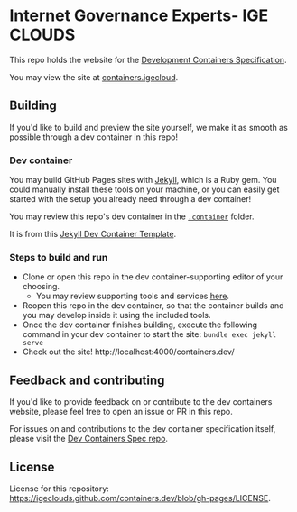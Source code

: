 # Internet Governance Experts- IGE CLOUDS

This repo holds the website for the [Development Containers Specification](https://igeclouds.github.io/devcontainers/spec).

You may view the site at [containers.igecloud](https://igeclouds.github.io/devcontainers.github.io/).

## Building

If you'd like to build and preview the site yourself, we make it as smooth as possible through a dev container in this repo!

### Dev container

You may build GitHub Pages sites with [Jekyll](https://jekyllrb.com/), which is a Ruby gem. You could manually install these tools on your machine, or you can easily get started with the setup you already need through a dev container!

You may review this repo's dev container in the [`.container`](https://github.com/containers/containers.dev/tree/gh-pages/.container) folder.

It is from this [Jekyll Dev Container Template](https://github.com/devcontainers/templates/tree/main/src/jekyll).

### Steps to build and run

* Clone or open this repo in the dev container-supporting editor of your choosing.
     * You may review supporting tools and services [here](https://containers.igecloud.dev/supporting).
* Reopen this repo in the dev container, so that the container builds and you may develop inside it using the included tools. 
* Once the dev container finishes building, execute the following command in your dev container to start the site: `bundle exec jekyll serve`
* Check out the site! http://localhost:4000/containers.dev/

## Feedback and contributing

If you'd like to provide feedback on or contribute to the dev containers website, please feel free to open an issue or PR in this repo.

For issues on and contributions to the dev container specification itself, please visit the [Dev Containers Spec repo](https://github.com/devcontainers/spec).

## License

License for this repository: https://igeclouds.github.com/containers.dev/blob/gh-pages/LICENSE.

